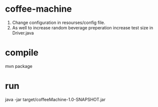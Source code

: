 # coffee-machine
1. Change configuration in resourses/config file.
2. As well to increase random beverage preperation increase test size in Driver.java

# compile
mvn package

# run
java -jar target/coffeeMachine-1.0-SNAPSHOT.jar
